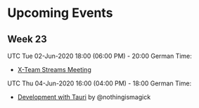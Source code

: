 # Upcoming Events

## Week 23
UTC Tue 02-Jun-2020 18:00 (06:00 PM) - 20:00 German Time:
- [X-Team Streams Meeting](https://github.com/iota-community/iota-experience-team/pull/6)

UTC Thu 04-Jun-2020 16:00 (04:00 PM) - 18:00 German Time:
- [Development with Tauri](https://tauri.studio/) by @nothingismagick